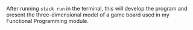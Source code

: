 After running `stack run` in the terminal, this will develop the program and present the three-dimensional model of a game board used in my Functional Programming module. 
